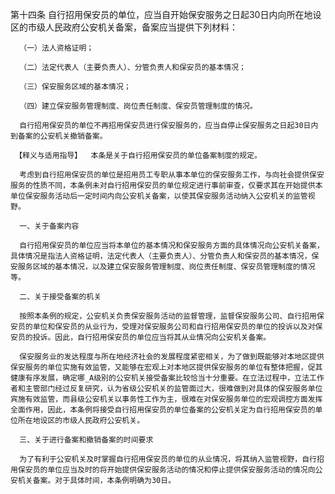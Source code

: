 第十四条  自行招用保安员的单位，应当自开始保安服务之日起30日内向所在地设区的市级人民政府公安机关备案，备案应当提供下列材料：

      （一）法人资格证明； 

      （二）法定代表人（主要负责人）、分管负责人和保安员的基本情况；

      （三）保安服务区域的基本情况； 

      （四）建立保安服务管理制度、岗位责任制度、保安员管理制度的情况。

      自行招用保安员的单位不再招用保安员进行保安服务的，应当自停止保安服务之日起30日内到备案的公安机关撤销备案。
 
     【释义与适用指导】  本条是关于自行招用保安员的单位备案制度的规定。 

      考虑到自行招用保安员的单位是招用员工专职从事本单位的保安服务工作，与向社会提供保安服务的性质不同，本条例未对自行招用保安员的单位规定进行事前审查，仅要求其在开始提供本单位保安服务活动后一定时间内向公安机关备案，以使其保安服务活动纳入公安机关的监管视野。

      一、关于备案内容 

      自行招用保安员的单位应当将本单位的基本情况和保安服务方面的具体情况向公安机关备案，具体情况是指法人资格证明，法定代表人（主要负责人）、分管负责人和保安员的基本情况，保安服务区域的基本情况，以及建立保安服务管理制度、岗位责任制度、保安员管理制度的情况等。

      二、关于接受备案的机关 

      按照本条例的规定，公安机关负责保安服务活动的监督管理，监督保安服务公司、自行招用保安员的单位和保安员的从业行为，受理对保安服务公司和自行招用保安员的单位的投诉以及对保安员的投诉。因此，自行招用保安员的单位应当将其从业情况向公安机关备案。
 
      保安服务业的发达程度与所在地经济社会的发展程度紧密相关，为了做到既能够对本地区提供保安服务的单位实施有效监管，又能够在宏观上对本地区提供保安服务的单位有整体把握，促其健康有序发展，确定哪_A级别的公安机关接受备案比较恰当十分重要。在立法过程中，立法工作者和主管部门经过反复研究，认为省级公安机关的监管面过大，很难做到对具体的保安服务单位宾施有效监管，而县级公安机关以事务性工作为主，很难在对保安服务单位的宏观调控方面发挥全面作用，因此，本条例将接受自行招用保安员的单位备案的公安机关定为自行招用保安员的单位所在地设区的市级人民政府公安机关。

      三、关于进行备案和撤销备案的时间要求

      为了有利于公安机关及时掌握自行招用保安员的单位的从业情况，将其纳入监管视野，自行招用保安员的单位应当及时的将开始提供保安服务活动的情况和停止提供保安服务活动的情况向公安机关备案。对于具体时间，本条例明确为30日。
